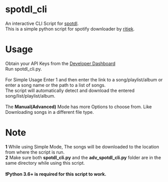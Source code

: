 # spotdl_cli
An interactive CLI Script for [spotdl](https://github.com/ritiek/spotify-downloader). <br />
This is a simple python script for spotify downloader by [ritiek](https://github.com/ritiek). <br />

# Usage
Obtain your API Keys from the [Developer Dashboard](https://developer.spotify.com/dashboard/applications)<br/>
Run spotdl_cli.py. <br/>
<br/>
For Simple Usage Enter 1 and then enter the link to a song/playlist/album or enter a song name or the path to a list of songs.<br/>
The script will automatically detect and download the entered song/list/playlist/album.<br/>
<br/>
The **Manual(Advanced)** Mode has more Options to choose from. Like Downloading songs in a different file type. 
# Note
**1** While using Simple Mode, The songs will be downloaded to the location from where the script is run.<br/>
**2** Make sure both **spotdl_cli.py** and the **adv_spotdl_cli.py** folder are in the same directory while using this script.<br/>
<br/>
**:exclamation:Python 3.6+ is required for this script to work.**

